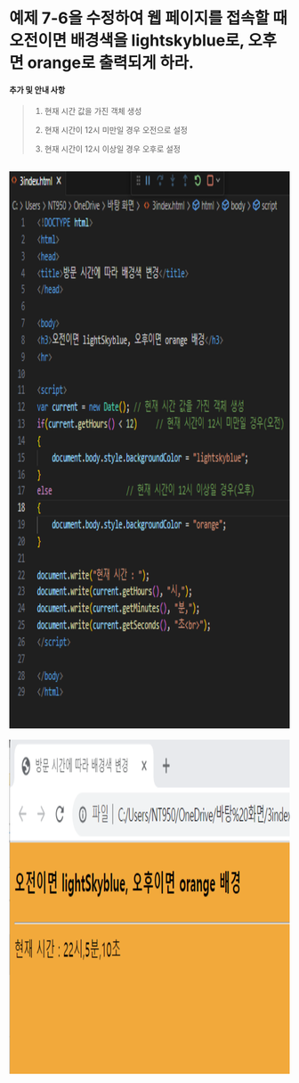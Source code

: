 # 예제 7-6을 수정하여 웹 페이지를 접속할 때 오전이면 배경색을 lightskyblue로, 오후면 orange로 출력되게 하라.

 #### 추가 및 안내 사항

>    1. 현재 시간 값을 가진 객체 생성
>    
>    2. 현재 시간이 12시 미만일 경우 오전으로 설정
>    
>    3. 현재 시간이 12시 이상일 경우 오후로 설정


<br><img src="1.png" width="1000" height="1000" title="px(픽셀) 크기 설정" alt="1번 이미지"></img><br/>
<br><img src="2.png" width="1000" height="600" title="px(픽셀) 크기 설정" alt="1번 이미지"></img><br/>

